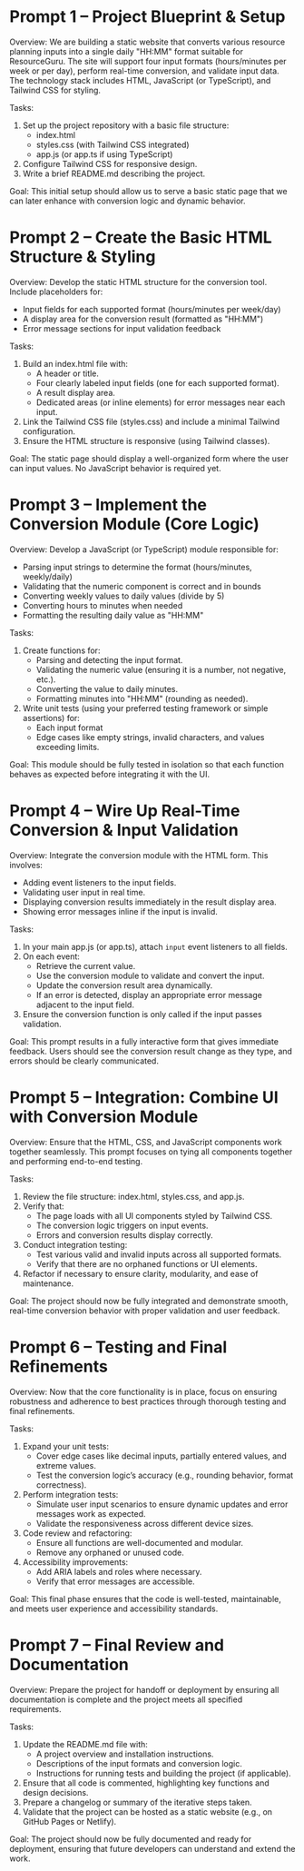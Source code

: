 # Prompt 1 – Project Blueprint & Setup

Overview:
We are building a static website that converts various resource planning inputs into a single daily "HH:MM" format suitable for ResourceGuru. The site will support four input formats (hours/minutes per week or per day), perform real-time conversion, and validate input data. The technology stack includes HTML, JavaScript (or TypeScript), and Tailwind CSS for styling.

Tasks:
1. Set up the project repository with a basic file structure:
   - index.html
   - styles.css (with Tailwind CSS integrated)
   - app.js (or app.ts if using TypeScript)
2. Configure Tailwind CSS for responsive design.
3. Write a brief README.md describing the project.

Goal:
This initial setup should allow us to serve a basic static page that we can later enhance with conversion logic and dynamic behavior.


# Prompt 2 – Create the Basic HTML Structure & Styling

Overview:
Develop the static HTML structure for the conversion tool. Include placeholders for:
- Input fields for each supported format (hours/minutes per week/day)
- A display area for the conversion result (formatted as "HH:MM")
- Error message sections for input validation feedback

Tasks:
1. Build an index.html file with:
   - A header or title.
   - Four clearly labeled input fields (one for each supported format).
   - A result display area.
   - Dedicated areas (or inline elements) for error messages near each input.
2. Link the Tailwind CSS file (styles.css) and include a minimal Tailwind configuration.
3. Ensure the HTML structure is responsive (using Tailwind classes).

Goal:
The static page should display a well-organized form where the user can input values. No JavaScript behavior is required yet.


# Prompt 3 – Implement the Conversion Module (Core Logic)

Overview:
Develop a JavaScript (or TypeScript) module responsible for:
- Parsing input strings to determine the format (hours/minutes, weekly/daily)
- Validating that the numeric component is correct and in bounds
- Converting weekly values to daily values (divide by 5)
- Converting hours to minutes when needed
- Formatting the resulting daily value as "HH:MM"

Tasks:
1. Create functions for:
   - Parsing and detecting the input format.
   - Validating the numeric value (ensuring it is a number, not negative, etc.).
   - Converting the value to daily minutes.
   - Formatting minutes into "HH:MM" (rounding as needed).
2. Write unit tests (using your preferred testing framework or simple assertions) for:
   - Each input format
   - Edge cases like empty strings, invalid characters, and values exceeding limits.

Goal:
This module should be fully tested in isolation so that each function behaves as expected before integrating it with the UI.


# Prompt 4 – Wire Up Real-Time Conversion & Input Validation

Overview:
Integrate the conversion module with the HTML form. This involves:
- Adding event listeners to the input fields.
- Validating user input in real time.
- Displaying conversion results immediately in the result display area.
- Showing error messages inline if the input is invalid.

Tasks:
1. In your main app.js (or app.ts), attach `input` event listeners to all fields.
2. On each event:
   - Retrieve the current value.
   - Use the conversion module to validate and convert the input.
   - Update the conversion result area dynamically.
   - If an error is detected, display an appropriate error message adjacent to the input field.
3. Ensure the conversion function is only called if the input passes validation.

Goal:
This prompt results in a fully interactive form that gives immediate feedback. Users should see the conversion result change as they type, and errors should be clearly communicated.


# Prompt 5 – Integration: Combine UI with Conversion Module

Overview:
Ensure that the HTML, CSS, and JavaScript components work together seamlessly. This prompt focuses on tying all components together and performing end-to-end testing.

Tasks:
1. Review the file structure: index.html, styles.css, and app.js.
2. Verify that:
   - The page loads with all UI components styled by Tailwind CSS.
   - The conversion logic triggers on input events.
   - Errors and conversion results display correctly.
3. Conduct integration testing:
   - Test various valid and invalid inputs across all supported formats.
   - Verify that there are no orphaned functions or UI elements.
4. Refactor if necessary to ensure clarity, modularity, and ease of maintenance.

Goal:
The project should now be fully integrated and demonstrate smooth, real-time conversion behavior with proper validation and user feedback.


# Prompt 6 – Testing and Final Refinements

Overview:
Now that the core functionality is in place, focus on ensuring robustness and adherence to best practices through thorough testing and final refinements.

Tasks:
1. Expand your unit tests:
   - Cover edge cases like decimal inputs, partially entered values, and extreme values.
   - Test the conversion logic’s accuracy (e.g., rounding behavior, format correctness).
2. Perform integration tests:
   - Simulate user input scenarios to ensure dynamic updates and error messages work as expected.
   - Validate the responsiveness across different device sizes.
3. Code review and refactoring:
   - Ensure all functions are well-documented and modular.
   - Remove any orphaned or unused code.
4. Accessibility improvements:
   - Add ARIA labels and roles where necessary.
   - Verify that error messages are accessible.

Goal:
This final phase ensures that the code is well-tested, maintainable, and meets user experience and accessibility standards.


# Prompt 7 – Final Review and Documentation

Overview:
Prepare the project for handoff or deployment by ensuring all documentation is complete and the project meets all specified requirements.

Tasks:
1. Update the README.md file with:
   - A project overview and installation instructions.
   - Descriptions of the input formats and conversion logic.
   - Instructions for running tests and building the project (if applicable).
2. Ensure that all code is commented, highlighting key functions and design decisions.
3. Prepare a changelog or summary of the iterative steps taken.
4. Validate that the project can be hosted as a static website (e.g., on GitHub Pages or Netlify).

Goal:
The project should now be fully documented and ready for deployment, ensuring that future developers can understand and extend the work.


